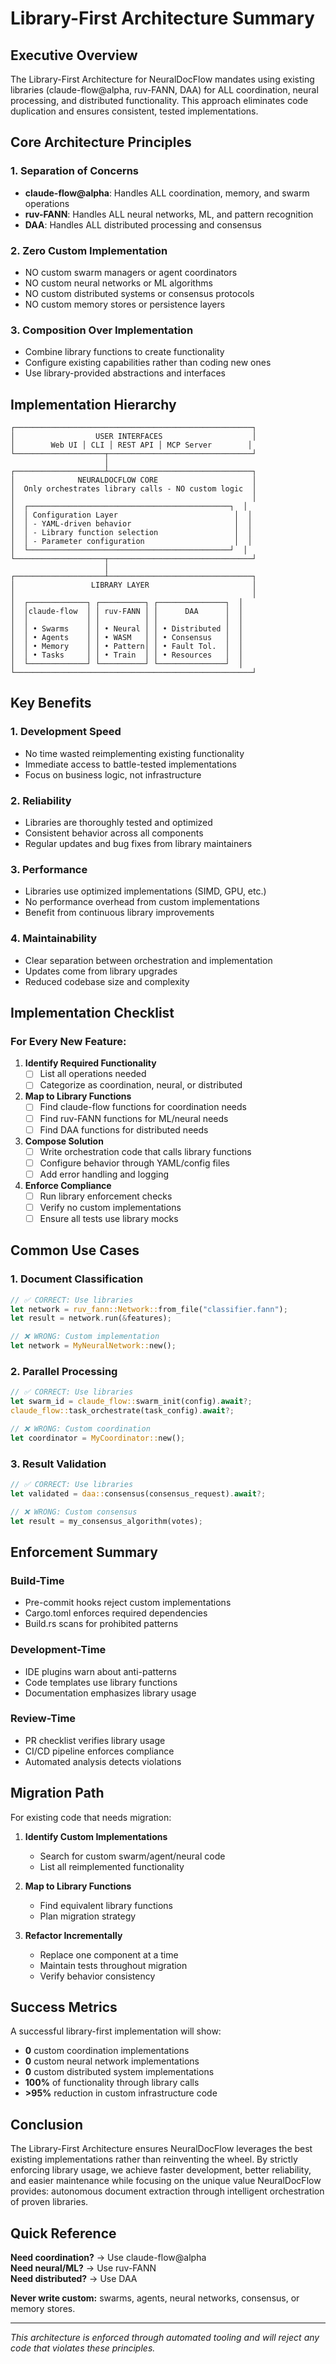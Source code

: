 # Library-First Architecture Summary

## Executive Overview

The Library-First Architecture for NeuralDocFlow mandates using existing libraries (claude-flow@alpha, ruv-FANN, DAA) for ALL coordination, neural processing, and distributed functionality. This approach eliminates code duplication and ensures consistent, tested implementations.

## Core Architecture Principles

### 1. **Separation of Concerns**
- **claude-flow@alpha**: Handles ALL coordination, memory, and swarm operations
- **ruv-FANN**: Handles ALL neural networks, ML, and pattern recognition
- **DAA**: Handles ALL distributed processing and consensus

### 2. **Zero Custom Implementation**
- NO custom swarm managers or agent coordinators
- NO custom neural networks or ML algorithms
- NO custom distributed systems or consensus protocols
- NO custom memory stores or persistence layers

### 3. **Composition Over Implementation**
- Combine library functions to create functionality
- Configure existing capabilities rather than coding new ones
- Use library-provided abstractions and interfaces

## Implementation Hierarchy

```
┌─────────────────────────────────────────────────────┐
│                  USER INTERFACES                    │
│        Web UI │ CLI │ REST API │ MCP Server        │
└────────────────────┬────────────────────────────────┘
                     │
┌────────────────────┴────────────────────────────────┐
│              NEURALDOCFLOW CORE                     │
│  Only orchestrates library calls - NO custom logic  │
│                                                     │
│  ┌─────────────────────────────────────────────┐  │
│  │ Configuration Layer                          │  │
│  │ - YAML-driven behavior                       │  │
│  │ - Library function selection                 │  │
│  │ - Parameter configuration                    │  │
│  └─────────────────────────────────────────────┘  │
└────────────────────┬────────────────────────────────┘
                     │
┌────────────────────┴────────────────────────────────┐
│                 LIBRARY LAYER                       │
│                                                     │
│  ┌─────────────┐ ┌──────────┐ ┌───────────────┐  │
│  │claude-flow  │ │ ruv-FANN │ │      DAA      │  │
│  │             │ │          │ │               │  │
│  │ • Swarms    │ │ • Neural │ │ • Distributed │  │
│  │ • Agents    │ │ • WASM   │ │ • Consensus   │  │
│  │ • Memory    │ │ • Pattern│ │ • Fault Tol.  │  │
│  │ • Tasks     │ │ • Train  │ │ • Resources   │  │
│  └─────────────┘ └──────────┘ └───────────────┘  │
└─────────────────────────────────────────────────────┘
```

## Key Benefits

### 1. **Development Speed**
- No time wasted reimplementing existing functionality
- Immediate access to battle-tested implementations
- Focus on business logic, not infrastructure

### 2. **Reliability**
- Libraries are thoroughly tested and optimized
- Consistent behavior across all components
- Regular updates and bug fixes from library maintainers

### 3. **Performance**
- Libraries use optimized implementations (SIMD, GPU, etc.)
- No performance overhead from custom implementations
- Benefit from continuous library improvements

### 4. **Maintainability**
- Clear separation between orchestration and implementation
- Updates come from library upgrades
- Reduced codebase size and complexity

## Implementation Checklist

### For Every New Feature:

1. **Identify Required Functionality**
   - [ ] List all operations needed
   - [ ] Categorize as coordination, neural, or distributed

2. **Map to Library Functions**
   - [ ] Find claude-flow functions for coordination needs
   - [ ] Find ruv-FANN functions for ML/neural needs
   - [ ] Find DAA functions for distributed needs

3. **Compose Solution**
   - [ ] Write orchestration code that calls library functions
   - [ ] Configure behavior through YAML/config files
   - [ ] Add error handling and logging

4. **Enforce Compliance**
   - [ ] Run library enforcement checks
   - [ ] Verify no custom implementations
   - [ ] Ensure all tests use library mocks

## Common Use Cases

### 1. Document Classification
```rust
// ✅ CORRECT: Use libraries
let network = ruv_fann::Network::from_file("classifier.fann");
let result = network.run(&features);

// ❌ WRONG: Custom implementation
let network = MyNeuralNetwork::new();
```

### 2. Parallel Processing
```rust
// ✅ CORRECT: Use libraries
let swarm_id = claude_flow::swarm_init(config).await?;
claude_flow::task_orchestrate(task_config).await?;

// ❌ WRONG: Custom coordination
let coordinator = MyCoordinator::new();
```

### 3. Result Validation
```rust
// ✅ CORRECT: Use libraries
let validated = daa::consensus(consensus_request).await?;

// ❌ WRONG: Custom consensus
let result = my_consensus_algorithm(votes);
```

## Enforcement Summary

### Build-Time
- Pre-commit hooks reject custom implementations
- Cargo.toml enforces required dependencies
- Build.rs scans for prohibited patterns

### Development-Time
- IDE plugins warn about anti-patterns
- Code templates use library functions
- Documentation emphasizes library usage

### Review-Time
- PR checklist verifies library usage
- CI/CD pipeline enforces compliance
- Automated analysis detects violations

## Migration Path

For existing code that needs migration:

1. **Identify Custom Implementations**
   - Search for custom swarm/agent/neural code
   - List all reimplemented functionality

2. **Map to Library Functions**
   - Find equivalent library functions
   - Plan migration strategy

3. **Refactor Incrementally**
   - Replace one component at a time
   - Maintain tests throughout migration
   - Verify behavior consistency

## Success Metrics

A successful library-first implementation will show:

- **0** custom coordination implementations
- **0** custom neural network implementations  
- **0** custom distributed system implementations
- **100%** of functionality through library calls
- **>95%** reduction in custom infrastructure code

## Conclusion

The Library-First Architecture ensures NeuralDocFlow leverages the best existing implementations rather than reinventing the wheel. By strictly enforcing library usage, we achieve faster development, better reliability, and easier maintenance while focusing on the unique value NeuralDocFlow provides: autonomous document extraction through intelligent orchestration of proven libraries.

## Quick Reference

**Need coordination?** → Use claude-flow@alpha  
**Need neural/ML?** → Use ruv-FANN  
**Need distributed?** → Use DAA  

**Never write custom:** swarms, agents, neural networks, consensus, or memory stores.

---

*This architecture is enforced through automated tooling and will reject any code that violates these principles.*